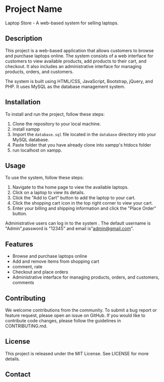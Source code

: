# Project Name

Laptop Store - A web-based system for selling laptops.

## Description

This project is a web-based application that allows customers to browse and purchase laptops online. The system consists of a web interface for customers to view available products, add products to their cart, and checkout. It also includes an administrative interface for managing products, orders, and customers.

The system is built using HTML/CSS, JavaScript, Bootstrap, jQuery, and PHP. It uses MySQL as the database management system.

## Installation

To install and run the project, follow these steps:

1. Clone the repository to your local machine.
2. install xampp
3. Import the `database.sql` file located in the `database` directory into your MySQL database.
4. Paste folder that you have already clone into xampp's htdocs folder
5. run localhost on xampp.

## Usage

To use the system, follow these steps:

1. Navigate to the home page to view the available laptops.
2. Click on a laptop to view its details.
3. Click the "Add to Cart" button to add the laptop to your cart.
4. Click the shopping cart icon in the top right corner to view your cart.
6. Enter your billing and shipping information and click the "Place Order" button.

Administrative users can log in to the system . The default username is "Admin",password is "12345" and email is"admin@gmail.com".

## Features

- Browse and purchase laptops online
- Add and remove items from shopping cart
- comment, rate
- Checkout and place orders
- Administrative interface for managing products, orders, and customers, comments

## Contributing

We welcome contributions from the community. To submit a bug report or feature request, please open an issue on GitHub. If you would like to contribute code changes, please follow the guidelines in CONTRIBUTING.md.

## License

This project is released under the MIT License. See LICENSE for more details.

## Contact

